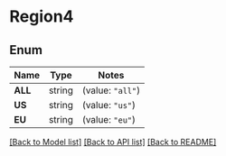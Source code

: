 # Region4

## Enum

Name | Type | Notes
------------ | ------------- | -------------
**ALL** | string | (value: `"all"`)
**US** | string | (value: `"us"`)
**EU** | string | (value: `"eu"`)


[[Back to Model list]](../README.md#documentation-for-models) [[Back to API list]](../README.md#documentation-for-api-endpoints) [[Back to README]](../README.md)


